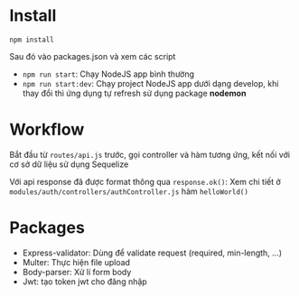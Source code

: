# Install

`npm install`

Sau đó vào packages.json và xem các script
* `npm run start`: Chạy NodeJS app bình thường
* `npm run start:dev`: Chạy project NodeJS app dưới dạng develop, khi thay đổi thì ứng dụng tự refresh sử dụng package **nodemon**

# Workflow
Bắt đầu từ `routes/api.js` trước, gọi controller và hàm tương ứng, kết nối với cơ sở dữ liệu sử dụng Sequelize

Với api response đã được format thông qua `response.ok()`: Xem chi tiết ở `modules/auth/controllers/authController.js` hàm `helloWorld()`

# Packages
* Express-validator: Dùng để validate request (required, min-length, ...)
* Multer: Thực hiện file upload
* Body-parser: Xử lí form body
* Jwt: tạo token jwt cho đăng nhập